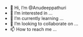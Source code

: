 - 👋 Hi, I’m @Anudeeppathuri
- 👀 I’m interested in ...
- 🌱 I’m currently learning ...
- 💞️ I’m looking to collaborate on ...
- 📫 How to reach me ...

<!---
Anudeeppathuri/Anudeeppathuri is a ✨ special ✨ repository because its `README.md` (this file) appears on your GitHub profile.
You can click the Preview link to take a look at your changes.
--->
